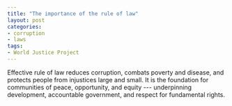 ```yaml
---
title: "The importance of the rule of law"
layout: post
categories:
- corruption
- laws
tags:
- World Justice Project
---
```


Effective rule of law reduces corruption, combats poverty and disease, and protects people from injustices large and small. It is the foundation for communities of peace, opportunity, and equity --- underpinning development, accountable government, and respect for fundamental rights.